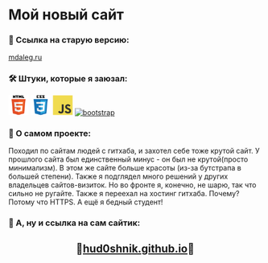 # Мой новый сайт

<h3 align="left">💾 Ссылка на старую версию: </h3>
<a href="http://mdaleg.ru">mdaleg.ru</a>


<h3 align="left">🛠 Штуки, которые я заюзал:</h3>

<a href="https://www.w3.org/html/" target="_blank">
  <img src="https://raw.githubusercontent.com/devicons/devicon/master/icons/html5/html5-original-wordmark.svg" alt="html5" width="40" height="40"/></a>
<a href="https://www.w3schools.com/css/" target="_blank"> 
  <img src="https://raw.githubusercontent.com/devicons/devicon/master/icons/css3/css3-original-wordmark.svg" alt="css3" width="40" height="40"/></a>
<a href="https://www.javascript.com/" target="_blank"> 
  <img src="https://raw.githubusercontent.com/devicons/devicon/master/icons/javascript/javascript-original.svg" alt="javascript" width="40" height="40"/></a>
<a href="https://getbootstrap.com/" target="_blank"> 
  <img src="https://img.icons8.com/color/48/000000/bootstrap.png" alt="bootstrap" width="40" height="40"/></a>


<h3 align="left">📄 О самом проекте:</h3>
Походил по сайтам людей с гитхаба, и захотел себе тоже крутой сайт. У прошлого сайта был единственный минус - он был не крутой(просто минимализм).
В этом же сайте больше красоты (из-за бутстрапа в большей степени). Также я подглядел много решений у других владельцев сайтов-визиток. 
Но во фронте я, конечно, не шарю, так что сильно не ругайте. Также я переехал на хостинг гитхаба. Почему? Потому что HTTPS. А ещё я бедный студент!


<h3 align="left">🔗 А, ну и ссылка на сам сайтик:</h3>
<h2 align="center">💎<a href="https://hud0shnik.github.io/">hud0shnik.github.io</a>💎</h2>
